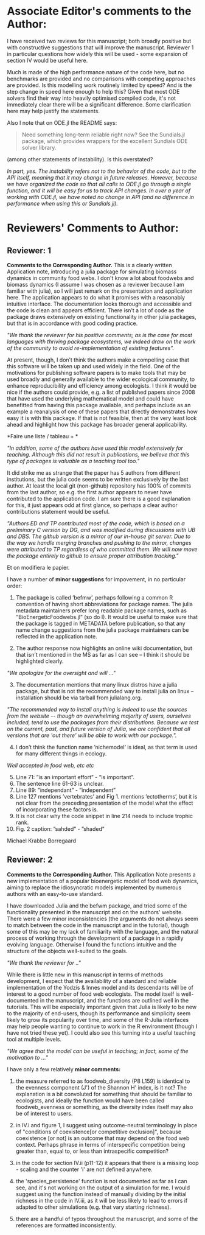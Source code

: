  # Associate Editor's comments to the Author:

 I have received two reviews for this manuscript; both broadly positive but
 with constructive suggestions that will improve the manuscript. Reviewer 1
 in particular questions how widely this will be used - some expansion of
 section IV would be useful here.

 Much is made of the high performance nature of the code here, but no
 benchmarks are provided and no comparisons with competing approaches are
 provided.  Is this modelling work routinely limited by speed?  And is the
 step change in speed here enough to help this?  Given that most ODE solvers
 find their way into heavily optimised compiled code, it's not immediately
 clear there will be a significant difference.  Some clarification here may
 help justify the statements.

 Also I note that on ODE.jl the README says:

  >Need something long-term reliable right now?
  See the Sundials.jl package, which provides wrappers for the excellent
 Sundials ODE solver library.

 (among other statements of instability).  Is this overstated?

*In part, yes. The instability refers not to the behavior of the code, but
to the API itself, meaning that it may change in future releases.  However,
because we have organized the code so that all calls to ODE.jl go through a
single function, and it will be easy for us to track API changes. In over a
year of working with ODE.jl, we have noted no change in API (and no difference
in performance when using this or Sundials.jl).*

 # Reviewers' Comments to Author:

 ## Reviewer: 1

 **Comments to the Corresponding Author.**
 This is a clearly written Application note, introducing a julia package for
 simulating biomass dynamics in community food webs. I don't know a lot
 about foodwebs and biomass dynamics (I assume I was chosen as a reviewer
 because I am familiar with julia), so I will just remark on the
 presentation and application here. The application appears to do what it
 promises with a reasonably intuitive interface. The documentation looks
 thorough and accessible and the code is clean and appears efficient. There
 isn’t a lot of code as the package draws extensively on existing
 functionality in other julia packages, but that is in accordance with good
 coding practice.

*"We thank the
reviewer for his positive comments; as is the case for most languages
with thriving package ecosystems, we indeed draw on the work of the
community to avoid re-implementation of existing features".*

 At present, though, I don’t think the authors make a compelling case that
 this software will be taken up and used widely in the field. One of the
 motivations for publishing software papers is to make tools that may be
 used broadly and generally available to the wider ecological community, to
 enhance reproducibility and efficiency among ecologists. I think it would
 be nice if the authors could provide, e.g. a list of published papers since
 2008 that have used the underlying mathematical model and could have
 benefitted from having this package available, and perhaps include as an
 example a reanalysis of one of these papers that directly demonstrates how
 easy it is with this package. If that is not feasible, then at the very
 least look ahead and highlight how this package has broader general
 applicability.

*Faire une liste / tableau + *

*"In addition, some of the authors have used this model extensively for
teaching. Although this did not result in publications, we believe that
this type of packages is valuable as a teaching tool too."*

 It did strike me as strange that the paper has 5 authors from different
 institutions, but the julia code seems to be written exclusively by the
 last author. At least the local git (non-github) repository has 100% of
 commits from the last author, so e.g. the first author appears to never
 have contributed to the application code. I am sure there is a good
 explanation for this, it just appears odd at first glance, so perhaps a
 clear author contributions statement would be useful.

*"Authors ED and TP contributed most of the code, which is based on
a preliminary C version by DG, and was modified during discussions with
UB and DBS. The github version is a mirror of our in-house git server.
Due to the way we handle merging branches and pushing to the mirror,
changes were attributed to TP regardless of who committed them. We will
now move the package entirely to github to ensure proper attribution
tracking."*

Et on modifiera le papier.

 I have a number of **minor suggestions** for impovement, in no particular order:

 1. The package is called ’befmw’, perhaps following a common R
 convention of having short abbreviations for package names. The julia
 metadata maintainers prefer long readable package names, such as
 ”BioEnergeticFoodwebs.jl” (so do I). It would be useful to make sure that
 the package is tagged in METADATA before publication, so that any name
 change suggestions from the julia package maintainers can be reflected in
 the application note.

 2. The author response now highlights an online wiki documentation,
 but that isn’t mentioned in the MS as far as I can see – I think it should
 be highlighted clearly.

*"We apologize for the oversight and will ..."*

 3. The documentation mentions that many linux distros have a julia
 package, but that is not the recommended way to install julia on linux –
 installation should be via tarball from julialang.org.

*"The recommended way to install anything is indeed to use the sources
from the website -- though an overwhelming majority of users, ourselves
included, tend to use the packages from their distributions. Because we
test on the current, past, and future version of Julia, we are confident
that all versions that are 'out there' will be able to work with our
package.".*

 4. I don’t think the function name ’nichemodel’ is ideal, as that term
 is used for many different things in ecology.

*Well accepted in food web, etc etc*

 5. Line 71: ”is an important effort” - ”is important”.
 6. The sentence line 61-63 is unclear.
 7. Line 89: ”independant” - ”independent”
 8. Line 127 mentions ’vertebrates’ and Fig 1. mentions ’ectotherms’,
 but it is not clear from the preceding presentation of the model what the
 effect of incorporating these factors is.
 9. It is not clear why the code snippet in line 214 needs to include
 trophic rank.
 10. Fig. 2 caption: ”sahded” - ”shaded”

 Michael Krabbe Borregaard


 ## Reviewer: 2

 **Comments to the Corresponding Author.**
 This Application Note presents a new implementation of a popular
 bioenergetic model of food web dynamics, aiming to replace the
 idiosyncratic models implemented by numerous authors with an easy-to-use
 standard.

 I have downloaded Julia and the befwm package, and tried some of the
 functionality presented in the manuscript and on the authors' website.
 There were a few minor inconsistencies (the arguments do not always seem to
 match between the code in the manuscript and in the tutorial), though some
 of this may be my lack of familiarity with the language, and the natural
 process of working through the development of a package in a rapidly
 evolving language. Otherwise I found the functions intuitive and the
 structure of the objects well-suited to the goals.

*"We thank the reviewer for .."*

 While there is little new in this manuscript in terms of methods
 development, I expect that the availability of a standard and reliable
 implementation of the Yodzis & Innes model and its descendants will be of
 interest to a good number of food web ecologists. The model itself is
 well-documented in the manuscript, and the functions are outlined well in
 the tutorials. This will be especially important given that Julia is likely
 to be new to the majority of end-users, though its performance and
 simplicity seem likely to grow its popularity over time, and some of the
 R-Julia interfaces may help people wanting to continue to work in the R
 environment (though I have not tried these yet). I could also see this
 turning into a useful teaching tool at multiple levels.

*"We agree that the model can be useful in teaching; in fact, some of the
motivation to ..."*

 I have only a few relatively **minor comments:**


 1. the measure referred to as foodweb_diversity (P8 L159) is identical to the
 evenness component (J') of the Shannon H' index, is it not? The explanation
 is a bit convoluted for something that should be familiar to ecologists,
 and ideally the function would have been called foodweb_evenness or
 something, as the diversity index itself may also be of interest to users.

 2. in IV.i and figure 1, I suggest using outcome-neutral terminology in place
 of "conditions of coexistence[or competitive exclusion]", because
 coexistence [or not] is an outcome that may depend on the food web context.
 Perhaps phrase in terms of interspecific competition being greater than,
 equal to, or less than intraspecific competition?

 3. in the code for section IV.ii (p11-12) it appears that there is a missing
 loop - scaling and the counter 'i' are not defined anywhere.

 4. the 'species_persistence' function is not documented as far as I can see,
 and it's not working on the output of a simulation for me. I would suggest
 using the function instead of manually dividing by the initial richness in
 the code in IV.iii, as it will be less likely to lead to errors if adapted
 to other simulations (e.g. that vary starting richness).

 5. there are a handful of typos throughout the manuscript, and some of the
 references are formatted inconsistently.
